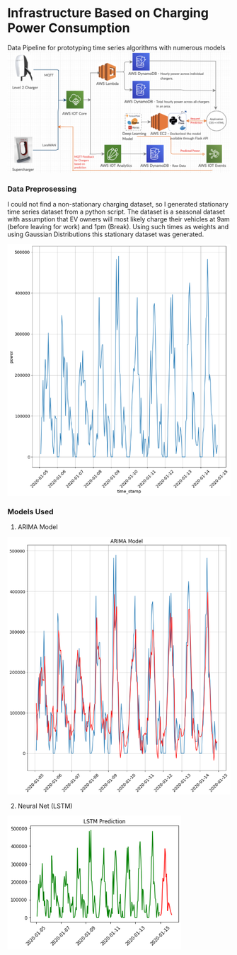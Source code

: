 # Infrastructure Based on Charging Power Consumption
Data Pipeline for prototyping time series algorithms with numerous models
![](Images/EV_Charger_Data_Pipeline.png)


### Data Preprosessing
I could not find a non-stationary charging dataset, so I generated stationary time series dataset from a python script. The dataset is a seasonal dataset with assumption that EV owners will most likely charge their vehicles at 9am (before leaving for work) and 1pm (Break). Using such times as weights and using Gaussian Distributions this stationary dataset was generated.

![](Images/dataset.png)



### Models Used

1) ARIMA Model

![](Images/ARIMA_Model.png)

2) Neural Net (LSTM)

![](Images/LSTM_Prediction.png)
